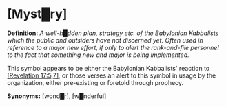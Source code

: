 # **[Myst█ry]**


**Definition:** *A well-h█dden plan, strategy etc. of the Babylonian Kabbalists which the public and outsiders have not discerned yet.  Often used in reference to a major new effort, if only to alert the rank-and-file personnel to the fact that something new and major is being implemented.*

This symbol appears to be either the Babylonian Kabbalists' reaction to [\[Revelation 17:5,7\]](https://www.bible.com/bible/1/REV.17.5,7.KJV), or those verses an alert to this symbol in usage by the organization, either pre-existing or foretold through prophecy.

**Synonyms:** [wond█r], [w█nderful]